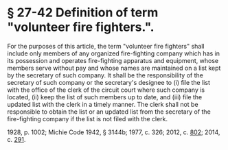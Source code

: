 # § 27-42 Definition of term "volunteer fire fighters.".

<p>For the purposes of this article, the term "volunteer fire fighters" shall include only members of any organized fire-fighting company which has in its possession and operates fire-fighting apparatus and equipment, whose members serve without pay and whose names are maintained on a list kept by the secretary of such company. It shall be the responsibility of the secretary of such company or the secretary's designee to (i) file the list with the office of the clerk of the circuit court where such company is located, (ii) keep the list of such members up to date, and (iii) file the updated list with the clerk in a timely manner. The clerk shall not be responsible to obtain the list or an updated list from the secretary of the fire-fighting company if the list is not filed with the clerk.</p><p>1928, p. 1002; Michie Code 1942, § 3144b; 1977, c. 326; 2012, c. <a href='http://lis.virginia.gov/cgi-bin/legp604.exe?121+ful+CHAP0802'>802</a>; 2014, c. <a href='http://lis.virginia.gov/cgi-bin/legp604.exe?141+ful+CHAP0291'>291</a>.</p>